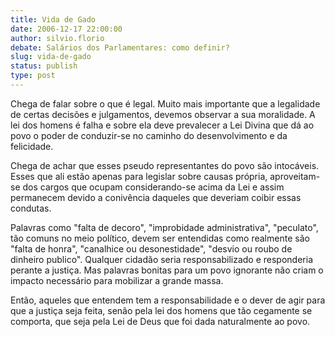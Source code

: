 ```yaml
---
title: Vida de Gado
date: 2006-12-17 22:00:00
author: silvio.florio
debate: Salários dos Parlamentares: como definir?
slug: vida-de-gado
status: publish 
type: post
---
```


Chega de falar sobre o que é legal. Muito mais importante que a legalidade de certas decisões e julgamentos, devemos observar a sua moralidade. A lei dos homens é falha e sobre ela deve prevalecer a Lei Divina que dá ao povo o poder de conduzir-se no caminho do desenvolvimento e da felicidade.  

Chega de achar que esses pseudo representantes do povo são intocáveis. Esses que ali estão apenas para legislar sobre causas própria, aproveitam-se dos cargos que ocupam considerando-se acima da Lei e assim permanecem devido a conivência daqueles que deveriam coibir essas condutas.  

Palavras como "falta de decoro", "improbidade administrativa", "peculato", tão comuns no meio político, devem ser entendidas como realmente são "falta de honra", "canalhice ou desonestidade", "desvio ou roubo de dinheiro publico". Qualquer cidadão seria responsabilizado e responderia perante a justiça. Mas palavras bonitas para um povo ignorante não criam o impacto necessário para mobilizar a grande massa.   

Então, aqueles que entendem tem a responsabilidade e o dever de agir para que a justiça seja feita, senão pela lei dos homens que tão cegamente se comporta, que seja pela Lei de Deus que foi dada naturalmente ao povo.

